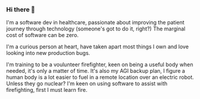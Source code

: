 ### Hi there 👋

I'm a software dev in healthcare, passionate about improving the patient journey through technology (someone's got to do it, right?) The marginal cost of software can be zero. 

I'm a curious person at heart, have taken apart most things I own and love looking into new production bugs. 

I'm training to be a voulunteer firefighter, keen on being a useful body when needed, it's only a matter of time. It's also my AGI backup plan, I figure a human body is a lot easier to fuel in a remote location over an electric robot. Unless they go nuclear? I'm keen on using software to assist with firefighting, first I must learn fire. 
